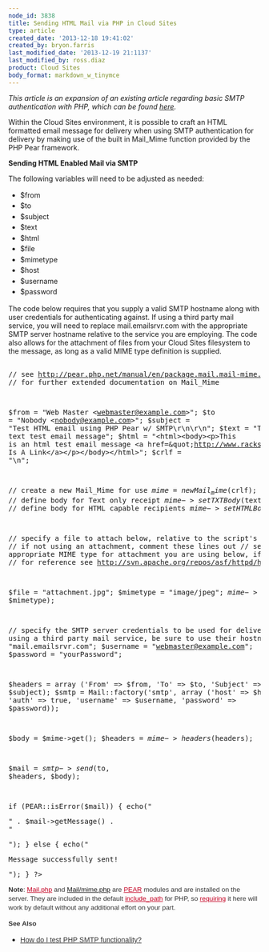 ```yaml
---
node_id: 3838
title: Sending HTML Mail via PHP in Cloud Sites
type: article
created_date: '2013-12-18 19:41:02'
created_by: bryon.farris
last_modified_date: '2013-12-19 21:1137'
last_modified_by: ross.diaz
product: Cloud Sites
body_format: markdown_w_tinymce
---
```


<p><em>This article is an expansion of an existing article regarding basic SMTP authentication with PHP, which can be found <a href="http://www.rackspace.com/knowledge_center/article/how-do-i-test-php-smtp-functionality" target="_blank">here</a>.&nbsp;</em></p><p>Within the Cloud Sites environment, it is possible to craft an HTML formatted email message for delivery when using SMTP authentication for delivery by making use of the built in Mail_Mime function provided by the PHP Pear framework.</p><p><strong>Sending HTML Enabled Mail via SMTP</strong></p><p>The following variables will need to be adjusted as needed:</p><ul><li><span style="line-height: 1.538em;" data-mce-mark="1">$from</span></li><li><span style="line-height: 1.538em;" data-mce-mark="1">$to</span></li><li><span style="line-height: 1.538em;" data-mce-mark="1">$subject</span></li><li><span style="line-height: 1.538em;" data-mce-mark="1">$text</span></li><li><span style="line-height: 1.538em;" data-mce-mark="1">$html</span></li><li><span style="line-height: 1.538em;" data-mce-mark="1">$file</span></li><li><span style="line-height: 1.538em;" data-mce-mark="1">$mimetype</span></li><li><span style="line-height: 1.538em;" data-mce-mark="1">$host</span></li><li><span style="line-height: 1.538em;" data-mce-mark="1">$username</span></li><li><span style="line-height: 1.538em;" data-mce-mark="1">$password</span></li></ul><p>The code below requires that you supply a valid SMTP hostname along with user credentials for authenticating against. If using a third party mail service, you will need to replace mail.emailsrvr.com with the appropriate SMTP server hostname relative to the service you are employing. The code also allows for the attachment of files from your Cloud Sites filesystem to the message, as long as a valid MIME type definition is supplied.&nbsp;</p>
<pre id="pre-0"><div class="syntax"><a id="highlighter-0"></a></div>
<?php
 require_once "Mail.php";
 require_once "Mail/mime.php";
 
 // see http://pear.php.net/manual/en/package.mail.mail-mime.php
 // for further extended documentation on Mail_Mime

 $from = "Web Master &lt;webmaster@example.com&gt;";
 $to = "Nobody &lt;nobody@example.com&gt;";
 $subject = "Test HTML email using PHP Pear w/ SMTP\r\n\r\n";
 $text = "This is a text test email message";
 $html = "&lt;html&gt;&lt;body&gt;&lt;p&gt;This is an html test email message
 &lt;a href=\&quot;http://www.rackspace.com\&quot;&gt;This Is A Link&lt;/a&gt;&lt;/p&gt;&lt;/body&gt;&lt;/html&gt;";
 $crlf = "\n";

 // create a new Mail_Mime for use
 $mime = new Mail_mime($crlf); 
 // define body for Text only receipt
 $mime->setTXTBody($text); 
 // define body for HTML capable recipients
 $mime->setHTMLBody($html);
 
 // specify a file to attach below, relative to the script's location
 // if not using an attachment, comment these lines out
 // set appropriate MIME type for attachment you are using below, if applicable
 // for reference see http://svn.apache.org/repos/asf/httpd/httpd/trunk/docs/conf/mime.types

 $file = "attachment.jpg";
 $mimetype = "image/jpeg";
 $mime->addAttachment($file, $mimetype); 

 // specify the SMTP server credentials to be used for delivery
 // if using a third party mail service, be sure to use their hostname
 $host = "mail.emailsrvr.com";
 $username = "webmaster@example.com";
 $password = "yourPassword";
 
 $headers = array ('From' => $from,
  'To' => $to,
  'Subject' => $subject);
 $smtp = Mail::factory('smtp',
  array ('host' => $host,
    'auth' => true,
    'username' => $username,
    'password' => $password));

 
 $body = $mime->get();
 $headers = $mime->headers($headers); 
 
 $mail = $smtp->send($to, $headers, $body);
 
 if (PEAR::isError($mail)) {
  echo("<p>" . $mail->getMessage() . "</p>");
} else {
  echo("<p>Message successfully sent!</p>");
}
?>
</pre><p><strong style="color: #333333; font-family: arial; font-size: 13.333333969116211px; line-height: 18.19444465637207px;">Note</strong><span style="color: #333333; font-family: arial; font-size: 13.333333969116211px; line-height: 18.19444465637207px;">:&nbsp;</span><a class="external text" style="color: #c40022; font-family: arial; font-size: 13.333333969116211px; line-height: 18.19444465637207px;" title="http://pear.php.net/package/Mail" href="http://pear.php.net/package/Mail" rel="nofollow">Mail.php</a><span style="color: #333333; font-family: arial; font-size: 13.333333969116211px; line-height: 18.19444465637207px;">&nbsp;and <a href="http://pear.php.net/package/Mail_Mime/" target="_blank">Mail/mime.php</a> are&nbsp;</span><a class="external text" style="color: #c40022; font-family: arial; font-size: 13.333333969116211px; line-height: 18.19444465637207px;" title="http://pear.php.net/" href="http://pear.php.net/" rel="nofollow">PEAR</a><span style="color: #333333; font-family: arial; font-size: 13.333333969116211px; line-height: 18.19444465637207px;">&nbsp;modules and are installed on the server. They are included in the default&nbsp;</span><a class="external text" style="color: #c40022; font-family: arial; font-size: 13.333333969116211px; line-height: 18.19444465637207px;" title="http://www.php.net/manual/en/ini.core.php#ini.include-path" href="http://www.php.net/manual/en/ini.core.php" rel="nofollow">include_path</a><span style="color: #333333; font-family: arial; font-size: 13.333333969116211px; line-height: 18.19444465637207px;">&nbsp;for PHP, so&nbsp;</span><a class="external text" style="color: #c40022; font-family: arial; font-size: 13.333333969116211px; line-height: 18.19444465637207px;" title="http://php.net/manual/en/function.require.php" href="http://php.net/manual/en/function.require.php" rel="nofollow">requiring</a><span style="color: #333333; font-family: arial; font-size: 13.333333969116211px; line-height: 18.19444465637207px;">&nbsp;it here will work by default without any additional effort on your part.</span></p><p><strong><span style="color: #333333; font-family: arial; font-size: 13.333333969116211px; line-height: 18.19444465637207px;">See Also</span></strong></p><ul><li><a href="http://www.rackspace.com/knowledge_center/article/how-do-i-test-php-smtp-functionality" target="_blank"><span style="color: #333333; font-family: arial;"><span style="line-height: 18.1875px;">How do I test PHP SMTP functionality?</span></span></a></li></ul>
